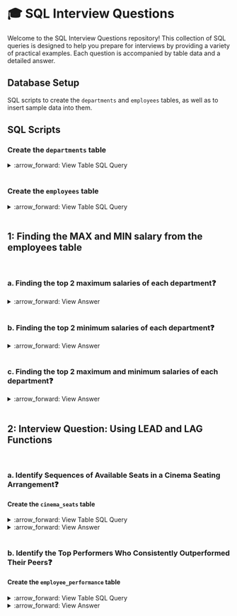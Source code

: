 # 🎓 SQL Interview Questions

Welcome to the SQL Interview Questions repository! This collection of SQL queries is designed to help you prepare for interviews by providing a variety of practical examples. Each question is accompanied by table data and a detailed answer.

## Database Setup

SQL scripts to create the `departments` and `employees` tables, as well as to insert sample data into them.

## SQL Scripts

### Create the `departments` table 
<details><summary>
:arrow_forward: View Table SQL Query
</summary>

  ```sql
CREATE TABLE departments (
    department_id INT PRIMARY KEY,
    department_name VARCHAR(50)
);
INSERT INTO departments (department_id, department_name) VALUES
(1, 'HR'),
(2, 'Finance'),
(3, 'IT'),
(4, 'Marketing')
(5, 'Civil');
```
</details>
<br> 

### Create the `employees` table 
<details><summary>
:arrow_forward: View Table SQL Query
</summary>
  
```sql
CREATE TABLE employees (
    employee_id INT PRIMARY KEY,
    first_name VARCHAR(50),
    last_name VARCHAR(50),
    department_id INT,
    salary DECIMAL(10, 2),
    hire_date DATE,
    manager_id INT,
    FOREIGN KEY (department_id) REFERENCES departments(department_id)
);

INSERT INTO employees (employee_id, first_name, last_name, department_id, salary, hire_date, manager_id) VALUES 
(1, 'John', 'Doe', 1, 50000.00, '2020-01-15', NULL),
(2, 'Jane', 'Smith', 2, 60000.00, '2019-03-10', 1),
(3, 'Jim', 'Brown', 3, 55000.00, '2018-07-23', 1),
(4, 'Jake', 'White', 4, 45000.00, '2021-06-12', 3),
(5, 'Jill', 'Green', 1, 70000.00, '2017-11-19', NULL),
(6, 'Joe', 'Black', 2, 80000.00, '2015-04-29', 2),
(7, 'Jerry', 'Red', 3, 75000.00, '2016-09-14', 3),
(8, 'Jenny', 'Blue', 4, 65000.00, '2019-12-25', 4),
(9, 'Jordan', 'Purple', 1, 48000.00, '2020-08-05', 5),
(10, 'Jamie', 'Orange', 2, 67000.00, '2018-05-21', 6),
(11, 'John', 'Doe', 1, 50000.00, '2020-01-15', NULL)
(12, 'Jamie', 'Orange', 2, 67000.00, '2018-05-21', 6);
```
</details>
<br>

## 1: Finding the MAX and MIN salary from the employees table

<br>

### a. Finding the top 2 maximum salaries of each department❓

<details><summary>
:arrow_forward: View Answer
</summary>

```sql
  SELECT 
  employee_id, 
  first_name, 
  last_name, 
  department_id, 
  salary, 
  hire_date, 
  manager_id 
FROM 
  (
    SELECT 
      employee_id, 
      first_name, 
      last_name, 
      department_id, 
      salary, 
      hire_date, 
      manager_id, 
      DENSE_RANK() OVER (
        PARTITION BY department_id 
        ORDER BY 
          salary DESC
      ) dr 
    FROM 
      employees
  ) temp 
WHERE 
  dr <= 2;
```
</details>
<br>

### b. Finding the top 2 minimum salaries of each department❓

<details><summary>
:arrow_forward: View Answer
</summary>

```sql
  SELECT 
  employee_id, 
  first_name, 
  last_name, 
  department_id, 
  salary, 
  hire_date, 
  manager_id 
FROM 
  (
    SELECT 
      employee_id, 
      first_name, 
      last_name, 
      department_id, 
      salary, 
      hire_date, 
      manager_id, 
      DENSE_RANK() OVER (
        PARTITION BY department_id 
        ORDER BY 
          salary ASC
      ) dr 
    FROM 
      employees
  ) temp 
WHERE 
  dr <= 2;
```
</details>
<br>

### c. Finding the top 2 maximum and minimum salaries of each department❓

<details><summary>
:arrow_forward: View Answer
</summary>
  
```sql
  WITH max_salary AS (
  SELECT 
    employee_id, 
    first_name, 
    last_name, 
    department_id, 
    salary, 
    hire_date, 
    manager_id, 
    DENSE_RANK() OVER (
      PARTITION BY department_id 
      ORDER BY 
        salary DESC
    ) dr 
  FROM 
    employees
), 
min_salary AS (
  SELECT 
    employee_id, 
    first_name, 
    last_name, 
    department_id, 
    salary, 
    hire_date, 
    manager_id, 
    DENSE_RANK() OVER (
      PARTITION BY department_id 
      ORDER BY 
        salary ASC
    ) dr 
  FROM 
    employees
) 
SELECT 
  employee_id, 
  first_name, 
  last_name, 
  department_id, 
  salary, 
  hire_date, 
  manager_id, 
  'MAX' AS salary_type 
FROM 
  max_salary 
WHERE 
  dr <= 2 
UNION 
SELECT 
  employee_id, 
  first_name, 
  last_name, 
  department_id, 
  salary, 
  hire_date, 
  manager_id, 
  'MIN' AS salary_type 
FROM 
  min_salary 
WHERE 
  dr <= 2
```
</details>
<br>

## 2: Interview Question: Using LEAD and LAG Functions 

<br>

### a. Identify Sequences of Available Seats in a Cinema Seating Arrangement❓

#### Create the `cinema_seats` table 
<details><summary>
:arrow_forward: View Table SQL Query
</summary>
  
```sql
CREATE TABLE cinema_seats (
    seat_id INT PRIMARY KEY,
    is_free INT
);

INSERT INTO cinema_seats (seat_id, is_free) VALUES 
(1, 1), (2, 0), (3, 1), (4, 0), 
(5, 1), (6, 1), (7, 1), (8, 0), 
(9, 1), (10, 1);
```
</details>

<details><summary>
:arrow_forward: View Answer
</summary>

```sql
WITH seat_sequence AS (
    SELECT 
        seat_id, 
        is_free,
        LAG(is_free) OVER (ORDER BY seat_id) AS prev_seat_free,
        LEAD(is_free) OVER (ORDER BY seat_id) AS next_seat_free
    FROM cinema_seats
)
SELECT seat_id 
FROM seat_sequence 
WHERE is_free = 1 
  AND (prev_seat_free = 1 OR next_seat_free = 1);
```
</details>
<br>

### b. Identify the Top Performers Who Consistently Outperformed Their Peers❓

#### Create the `employee_performance` table 
<details><summary>
:arrow_forward: View Table SQL Query
</summary>
  
```sql
CREATE TABLE employee_performance (
    employee_id INT,
    month DATE,
    performance_score INT
);

INSERT INTO employee_performance (employee_id, month, performance_score) VALUES
(1, '2024-01-01', 85),
(1, '2024-02-01', 90),
(1, '2024-03-01', 95),
(1, '2024-04-01', 92),
(2, '2024-01-01', 75),
(2, '2024-02-01', 78),
(2, '2024-03-01', 80),
(2, '2024-04-01', 82);
```
</details>

<details><summary>
:arrow_forward: View Answer
</summary>

```sql
WITH performance_ranking AS (
    SELECT 
        employee_id, 
        month, 
        performance_score,
        LAG(performance_score) OVER (PARTITION BY employee_id ORDER BY month) AS prev_month_score,
        LEAD(performance_score) OVER (PARTITION BY employee_id ORDER BY month) AS next_month_score
    FROM employee_performance
)
SELECT 
    employee_id, 
    month, 
    performance_score
FROM 
    performance_ranking
WHERE 
    performance_score > prev_month_score 
    AND performance_score > next_month_score
ORDER BY 
    employee_id;
```
</details>
<br>
